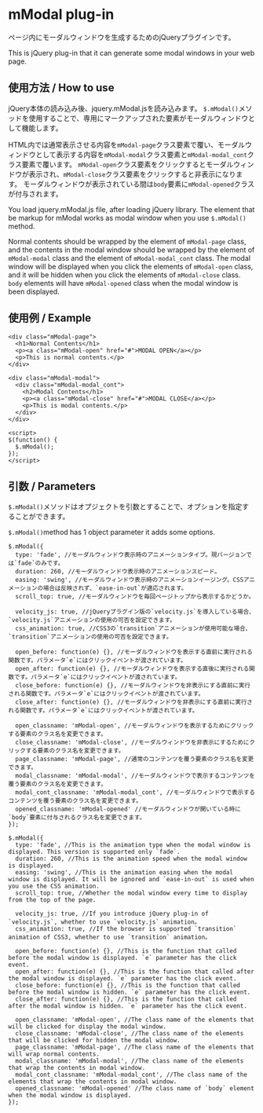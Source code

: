 # mModal plug-in
ページ内にモーダルウィンドウを生成するためのjQueryプラグインです。

This is jQuery plug-in that it can generate some modal windows in your web page.

## 使用方法 / How to use
jQuery本体の読み込み後、jquery.mModal.jsを読み込みます。
`$.mModal()`メソッドを使用することで、専用にマークアップされた要素がモーダルウィンドウとして機能します。

HTML内では通常表示させる内容を`mModal-page`クラス要素で覆い、モーダルウィンドウとして表示する内容を`mModal-modal`クラス要素と`mModal-modal_cont`クラス要素で覆います。
`mModal-open`クラス要素をクリックするとモーダルウィンドウが表示され、`mModal-close`クラス要素をクリックすると非表示になります。
モーダルウィンドウが表示されている間は`body`要素に`mModal-opened`クラスが付与されます。


You load jquery.mModal.js file, after loading jQuery library.
The element that be markup for mModal works as modal window when you use `$.mModal()` method.

Normal contents should be wrapped by the element of `mModal-page` class, and the contents in the modal window should be wrapped by the element of `mModal-modal` class and the element of `mModal-modal_cont` class.
The modal window will be displayed when you click the elements of `mModal-open` class, and it will be hidden when you click the elements of `mModal-close` class.
`body` elements will have `mModal-opened` class when the modal window is been displayed.


## 使用例 / Example

```
<div class="mModal-page">
  <h1>Normal Contents</h1>
  <p><a class="mModal-open" href="#">MODAL OPEN</a></p>
  <p>This is normal contents.</p>
</div>

<div class="mModal-modal">
  <div class="mModal-modal_cont">
    <h2>Modal Contents</h1>
    <p><a class="mModal-close" href="#">MODAL CLOSE</a></p>
    <p>This is modal contents.</p>
  </div>
</div>

<script>
$(function() {
  $.mModal();
});
</script>
```


## 引数 / Parameters
`$.mModal()`メソッドはオプジェクトを引数とすることで、オプションを指定することができます。


`$.mModal()`method has 1 object parameter it adds some options.


```
$.mModal({
  type: 'fade', //モーダルウィンドウ表示時のアニメーションタイプ。現バージョンでは`fade`のみです。
  duration: 260, //モーダルウィンドウ表示時のアニメーションスピード。
  easing: 'swing', //モーダルウィンドウ表示時のアニメーションイージング。CSSアニメーションの場合は反映されず、`ease-in-out`が適応されます。
  scroll_top: true, //モーダルウィンドウを毎回ページトップから表示するかどうか。

  velocity_js: true, //jQueryプラグイン版の`velocity.js`を導入している場合、`velocity.js`アニメーションの使用の可否を設定できます。
  css_animation: true, //CSS3の`transition`アニメーションが使用可能な場合、`transition`アニメーションの使用の可否を設定できます。

  open_before: function(e) {}, //モーダルウィンドウを表示する直前に実行される関数です。パラメータ`e`にはクリックイベントが渡されています。
  open_after: function(e) {}, //モーダルウィンドウを表示する直後に実行される関数です。パラメータ`e`にはクリックイベントが渡されています。
  close_before: function(e) {}, //モーダルウィンドウを非表示にする直前に実行される関数です。パラメータ`e`にはクリックイベントが渡されています。
  close_after: function(e) {}, //モーダルウィンドウを非表示にする直前に実行される関数です。パラメータ`e`にはクリックイベントが渡されています。

  open_classname: 'mModal-open', //モーダルウィンドウを表示するためにクリックする要素のクラス名を変更できます。
  close_classname: 'mModal-close', //モーダルウィンドウを非表示にするためにクリックする要素のクラス名を変更できます。
  page_classname: 'mModal-page', //通常のコンテンツを覆う要素のクラス名を変更できます。
  modal_classname: 'mModal-modal', //モーダルウィンドウで表示するコンテンツを覆う要素のクラス名を変更できます。
  modal_cont_classname: 'mModal-modal_cont', //モーダルウィンドウで表示するコンテンツを覆う要素のクラス名を変更できます。
  opened_classname: 'mModal-opened' //モーダルウィンドウが開いている時に`body`要素に付与されるクラス名を変更できます。
});
```


```
$.mModal({
  type: 'fade', //This is the animation type when the modal window is displayed. This version is supported only `fade`.
  duration: 260, //This is the animation speed when the modal window is displayed.
  easing: 'swing', //This is the animation easing when the modal window is displayed. It will be ignored and `ease-in-out` is used when you use the CSS animation.
  scroll_top: true, //Whether the modal window every time to display from the top of the page.

  velocity_js: true, //If you introduce jQuery plug-in of `velocity.js`, whether to use `velocity.js` animation。
  css_animation: true, //If the browser is supported `transition` animation of CSS3, whether to use `transition` animation。

  open_before: function(e) {}, //This is the function that called before the modal window is displayed. `e` parameter has the click event.
  open_after: function(e) {}, //This is the function that called after the modal window is displayed. `e` parameter has the click event.
  close_before: function(e) {}, //This is the function that called before the modal window is hidden. `e` parameter has the click event.
  close_after: function(e) {}, //This is the function that called after the modal window is hidden. `e` parameter has the click event.

  open_classname: 'mModal-open', //The class name of the elements that will be clicked for display the modal window.
  close_classname: 'mModal-close', //The class name of the elements that will be clicked for hidden the modal window.
  page_classname: 'mModal-page', //The class name of the elements that will wrap normal contents.
  modal_classname: 'mModal-modal', //The class name of the elements that wrap the contents in modal window.
  modal_cont_classname: 'mModal-modal_cont', //The class name of the elements that wrap the contents in modal window.
  opened_classname: 'mModal-opened' //The class name of `body` element when the modal window is displayed.
});
```
